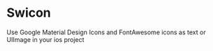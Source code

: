 # Swicon
Use Google Material Design Icons and FontAwesome icons as text or UIImage in your ios project
